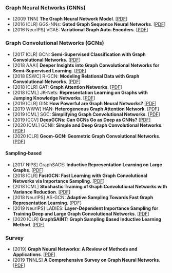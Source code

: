 ### Graph Neural Networks (GNNs)

* [2009 TNN] **The Graph Neural Network Model**. [[PDF](https://ro.uow.edu.au/cgi/viewcontent.cgi?referer=&httpsredir=1&article=10501&context=infopapers)]
* [2016 ICLR] GGS-NNs: **Gated Graph Sequence Neural Networks**. [[PDF](https://arxiv.org/pdf/1511.05493.pdf)]
* [2016 NeurIPS] VGAE: **Variational Graph Auto-Encoders**. [[PDF](https://arxiv.org/pdf/1611.07308.pdf)]

### Graph Convolutional Networks (GCNs)

* [2017 ICLR] GCN: **Semi-Supervised Classification with Graph Convolutional Networks**. [[PDF](https://openreview.net/pdf?id=SJU4ayYgl)]
* [2018 AAAI] **Deeper Insights into Graph Convolutional Networks for Semi-Supervised Learning**. [[PDF](https://arxiv.org/pdf/1801.07606.pdf)]
* [2018 ESWC] R-GCN: **Modeling Relational Data with Graph Convolutional Networks**. [[PDF](https://arxiv.org/pdf/1703.06103.pdf)]
* [2018 ICLR] GAT: **Graph Attention Networks**. [[PDF](https://openreview.net/pdf?id=rJXMpikCZ)]
* [2018 ICML] JK-Nets: **Representation Learning on Graphs with Jumping Knowledge Networks**. [[PDF](https://arxiv.org/pdf/1806.03536.pdf)]
* [2019 ICLR] GIN: **How Powerful are Graph Neural Networks?** [[PDF](https://arxiv.org/pdf/1810.00826.pdf)]
* [2019 WWW] HAN: **Heterogeneous Graph Attention Network**. [[PDF](https://arxiv.org/pdf/1903.07293.pdf)]
* [2019 ICML] SGC: **Simplifying Graph Convolutional Networks**. [[PDF](http://proceedings.mlr.press/v97/wu19e/wu19e.pdf)]
* [2019 ICCV] **DeepGCNs: Can GCNs Go as Deep as CNNs?** [[PDF](https://arxiv.org/pdf/1904.03751.pdf)]
* [2020 ICML] GCNII: **Simple and Deep Graph Convolutional Networks**. [[PDF](https://arxiv.org/pdf/2007.02133.pdf)]
* [2020 ICLR] **Geom-GCN: Geometric Graph Convolutional Networks**. [[PDF](https://openreview.net/pdf?id=S1e2agrFvS)]

#### Sampling-based

* [2017 NIPS] GraphSAGE: **Inductive Representation Learning on Large Graphs**. [[PDF](https://proceedings.neurips.cc/paper/2017/file/5dd9db5e033da9c6fb5ba83c7a7ebea9-Paper.pdf)]
* [2018 ICLR] **FastGCN: Fast Learning with Graph Convolutional Networks via Importance Sampling**. [[PDF](https://arxiv.org/pdf/1801.10247.pdf)]
* [2018 ICML] **Stochastic Training of Graph Convolutional Networks with Variance Reduction**. [[PDF](https://arxiv.org/pdf/1710.10568.pdf)]
* [2018 NeurIPS] AS-GCN: **Adaptive Sampling Towards Fast Graph Representation Learning**. [[PDF](https://arxiv.org/pdf/1809.05343.pdf)]
* [2019 NeurIPS] LADIES: **Layer-Dependent Importance Sampling for Training Deep and Large Graph Convolutional Networks**. [[PDF](https://arxiv.org/pdf/1911.07323.pdf)]
* [2020 ICLR] **GraphSAINT: Graph Sampling Based Inductive Learning Method**. [[PDF](https://openreview.net/pdf?id=BJe8pkHFwS)]

### Survey

* [2019] **Graph Neural Networks: A Review of Methods and Applications**. [[PDF](https://arxiv.org/pdf/1812.08434.pdf)]
* [2019 TNNLS] **A Comprehensive Survey on Graph Neural Networks**. [[PDF](https://arxiv.org/pdf/1901.00596.pdf)]

